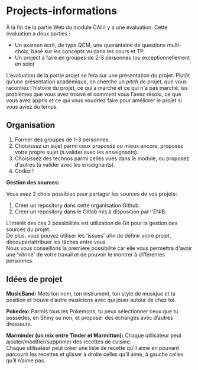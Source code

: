 # Projects-informations

À la fin de la partie Web du module CAI il y a une évaluation. Cette évaluation a deux parties :

- Un examen écrit, de type QCM, une quarantaine de questions multi-choix, basé sur les concepts vu dans les cours et TP.
- Un project à faire en groupes de 2-3 personnes (ou exceptionnellement en solo)

L'évaluation de la partie projet se fera sur une présentation du projet. Plutôt qu'une présentation académique, 
on cherche un *pitch* de projet, que vous racontiez l'histoire du projet, ce qui a marché et ce qui n'a pas marché, 
les problèmes que vous avez trouvé et comment vous l'avez résolu, ce que vous avez appris et ce qui vous voudriez faire
pour améliorer le projet si vous aviez du temps.

## Organisation

1. Former des groupes de 1-3 personnes. 
1. Choisissez un sujet parmi ceux proposés ou mieux encore, proposez votre propre sujet (à valider avec les enseignants).
1. Choisissez des technos parmi celles vues dans le module, ou proposez d'autres (à valider avec les enseignants).
1. Codez !

**Gestion des sources:**  

Vous avez 2 choix possibles pour partager les sources de vos projets:  
1. Créer un repository dans cette organisation Github.
2. Créer un repository dans le Gitlab mis à disposition par l'ENIB.

L’intérêt des ces 2 possibilités est utilization de Git pour la gestion des sources du projet.  
De plus, vous pouvez utiliser les 'issues' afin de définir votre projet, découper/attribuer les tâches entre vous.  
Nous vous conseillons la première possibilité car elle vous permettra d'avoir une 'vitrine' de votre travail et de pouvoir le montrer à différentes personnes.  

## Idées de projet

**MusicBand:**
Mets ton nom, ton instrument, ton style de musique et ta position et trouve d’autre musiciens avec qui jouer autour de chez toi.

**Pokedex:**
Parmis tous les Pokemons, tu peux sélectionner ceux que tu possèdes, en Shiny ou non, et proposer des échanges avec d’autres dresseurs.

**Marminder (un mix entre Tinder et Marmitton):**
Chaque utilisateur peut ajouter/modifier/supprimer des recettes de cuisine.  
Chaque utilisateur peut créer une liste de recette qu’il aime en pouvant parcourir les recettes et glisser à droite celles qu’il aime, à gauche celles qu’il n’aime pas.
